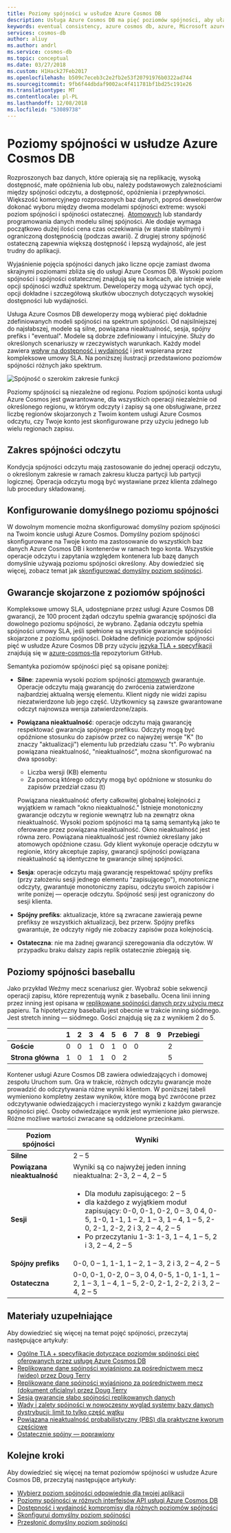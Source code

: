 ```yaml
---
title: Poziomy spójności w usłudze Azure Cosmos DB
description: Usługa Azure Cosmos DB ma pięć poziomów spójności, aby ułatwić równoważenie ostatecznej spójnością, dostępnością i opóźnieniem wad i zalet.
keywords: eventual consistency, azure cosmos db, azure, Microsoft azure
services: cosmos-db
author: aliuy
ms.author: andrl
ms.service: cosmos-db
ms.topic: conceptual
ms.date: 03/27/2018
ms.custom: H1Hack27Feb2017
ms.openlocfilehash: b509c7eceb3c2e2fb2e53f20791976b0322ad744
ms.sourcegitcommit: 9fb6f44dbdaf9002ac4f411781bf1bd25c191e26
ms.translationtype: MT
ms.contentlocale: pl-PL
ms.lasthandoff: 12/08/2018
ms.locfileid: "53089738"
---
```

# <a name="consistency-levels-in-azure-cosmos-db"></a>Poziomy spójności w usłudze Azure Cosmos DB

Rozproszonych baz danych, które opierają się na replikację, wysoką dostępność, małe opóźnienia lub obu, należy podstawowych zależnościami między spójności odczytu, a dostępność, opóźnienia i przepływności. Większość komercyjnego rozproszonych baz danych, poproś deweloperów dokonać wyboru między dwoma modelami spójności extreme: wysoki poziom spójności i spójności ostatecznej.  [Atomowych](https://cs.brown.edu/~mph/HerlihyW90/p463-herlihy.pdf) lub standardy programowania danych modelu silnej spójności. Ale dodaje wymaga początkowo dużej ilości cena czas oczekiwania (w stanie stabilnym) i ograniczoną dostępnością (podczas awarii). Z drugiej strony spójność ostateczną zapewnia większą dostępność i lepszą wydajność, ale jest trudny do aplikacji. 

Wyjaśnienie pojęcia spójności danych jako liczne opcje zamiast dwoma skrajnymi poziomami zbliża się do usługi Azure Cosmos DB. Wysoki poziom spójności i spójności ostatecznej znajdują się na końcach, ale istnieje wiele opcji spójności wzdłuż spektrum. Deweloperzy mogą używać tych opcji, opcji dokładne i szczegółową skutków ubocznych dotyczących wysokiej dostępności lub wydajności. 

Usługa Azure Cosmos DB deweloperzy mogą wybierać pięć dokładnie zdefiniowanych modeli spójności na spektrum spójności. Od najsilniejszej do najsłabszej, modele są silne, powiązana nieaktualność, sesja, spójny prefiks i "eventual". Modele są dobrze zdefiniowany i intuicyjne. Służy do określonych scenariuszy w rzeczywistych warunkach. Każdy model zawiera [wpływ na dostępność i wydajność](consistency-levels-tradeoffs.md) i jest wspierana przez kompleksowe umowy SLA. Na poniższej ilustracji przedstawiono poziomów spójności różnych jako spektrum.

![Spójność o szerokim zakresie funkcji](./media/consistency-levels/five-consistency-levels.png)

Poziomy spójności są niezależne od regionu. Poziom spójności konta usługi Azure Cosmos jest gwarantowane, dla wszystkich operacji niezależnie od określonego regionu, w którym odczyty i zapisy są one obsługiwane, przez liczbę regionów skojarzonych z Twoim kontem usługi Azure Cosmos odczytu, czy Twoje konto jest skonfigurowane przy użyciu jednego lub wielu regionach zapisu.

## <a name="scope-of-the-read-consistency"></a>Zakres spójności odczytu

Kondycja spójności odczytu mają zastosowanie do jednej operacji odczytu, o określonym zakresie w ramach zakresu klucza partycji lub partycji logicznej. Operacja odczytu mogą być wystawiane przez klienta zdalnego lub procedury składowanej.

## <a name="configure-the-default-consistency-level"></a>Konfigurowanie domyślnego poziomu spójności

W dowolnym momencie można skonfigurować domyślny poziom spójności na Twoim koncie usługi Azure Cosmos. Domyślny poziom spójności skonfigurowane na Twoje konto ma zastosowanie do wszystkich baz danych Azure Cosmos DB i kontenerów w ramach tego konta. Wszystkie operacje odczytu i zapytania względem kontenera lub bazę danych domyślnie używają poziomu spójności określony. Aby dowiedzieć się więcej, zobacz temat jak [skonfigurować domyślny poziom spójności](how-to-manage-consistency.md#configure-the-default-consistency-level).

## <a name="guarantees-associated-with-consistency-levels"></a>Gwarancje skojarzone z poziomów spójności

Kompleksowe umowy SLA, udostępniane przez usługi Azure Cosmos DB gwarancji, że 100 procent żądań odczytu spełnia gwarancję spójności dla dowolnego poziomu spójności, że wybrano. Żądania odczytu spełnia spójności umowy SLA, jeśli spełnione są wszystkie gwarancje spójności skojarzone z poziomu spójności. Dokładne definicje poziomów spójności pięć w usłudze Azure Cosmos DB przy użyciu [języka TLA + specyfikacji](https://lamport.azurewebsites.net/tla/tla.html) znajdują się w [azure-cosmos-tla](https://github.com/Azure/azure-cosmos-tla) repozytorium GitHub. 

Semantyka poziomów spójności pięć są opisane poniżej:

- **Silne**: zapewnia wysoki poziom spójności [atomowych](https://aphyr.com/posts/313-strong-consistency-models) gwarantuje. Operacje odczytu mają gwarancję do zwrócenia zatwierdzone najbardziej aktualną wersję elementu. Klient nigdy nie widzi zapisu niezatwierdzone lub jego część. Użytkownicy są zawsze gwarantowane odczyt najnowsza wersja zatwierdzone/zapis.

- **Powiązana nieaktualność**: operacje odczytu mają gwarancję respektować gwarancja spójnego prefiksu. Odczyty mogą być opóźnione stosunku do zapisów przez co najwyżej wersje "K" (to znaczy "aktualizacji") elementu lub przedziału czasu "t". Po wybraniu powiązana nieaktualność, "nieaktualność", można skonfigurować na dwa sposoby: 

  * Liczba wersji (KB) elementu
  * Za pomocą którego odczyty mogą być opóźnione w stosunku do zapisów przedział czasu (t) 

  Powiązana nieaktualność oferty całkowitej globalnej kolejności z wyjątkiem w ramach "okno nieaktualność." Istnieje monotoniczny gwarancje odczytu w regionie wewnątrz lub na zewnątrz okna nieaktualność. Wysoki poziom spójności ma tą samą semantyką jako te oferowane przez powiązana nieaktualność. Okno nieaktualność jest równa zero. Powiązana nieaktualność jest również określany jako atomowych opóźnione czasu. Gdy klient wykonuje operacje odczytu w regionie, który akceptuje zapisy, gwarancji spójności powiązana nieaktualność są identyczne te gwarancje silnej spójności.

- **Sesja**: operacje odczytu mają gwarancję respektować spójny prefiks (przy założeniu sesji jednego elementu "zapisującego"), monotoniczne odczyty, gwarantuje monotoniczny zapisu, odczytu swoich zapisów i write poniżej — operacje odczytu. Spójność sesji jest ograniczony do sesji klienta.

- **Spójny prefiks**: aktualizacje, które są zwracane zawierają pewne prefiksy ze wszystkich aktualizacji, bez przerw. Spójny prefiks gwarantuje, że odczyty nigdy nie zobaczy zapisów poza kolejnością.

- **Ostateczna**: nie ma żadnej gwarancji szeregowania dla odczytów. W przypadku braku dalszy zapis replik ostatecznie zbiegają się.

## <a name="consistency-levels-explained-through-baseball"></a>Poziomy spójności baseballu

Jako przykład Weźmy mecz scenariusz gier. Wyobraź sobie sekwencji operacji zapisu, które reprezentują wynik z baseballu. Ocena linii inning przez inning jest opisana w [replikowane spójności danych przy użyciu mecz](https://www.microsoft.com/en-us/research/wp-content/uploads/2011/10/ConsistencyAndBaseballReport.pdf) papieru. Ta hipotetyczny baseballu jest obecnie w trakcie inning siódmego. Jest stretch inning — siódmego. Gości znajdują się za z wynikiem 2 do 5.

| | **1** | **2** | **3** | **4** | **5** | **6** | **7** | **8** | **9** | **Przebiegi** |
| - | - | - | - | - | - | - | - | - | - | - |
| **Goście** | 0 | 0 | 1 | 0 | 1 | 0 | 0 |  |  | 2 |
| **Strona główna** | 1 | 0 | 1 | 1 | 0 | 2 |  |  |  | 5 |

Kontener usługi Azure Cosmos DB zawiera odwiedzających i domowej zespołu Uruchom sum. Gra w trakcie, różnych odczytu gwarancje może prowadzić do odczytywania różne wyniki klientom. W poniższej tabeli wymieniono kompletny zestaw wyników, które mogą być zwrócone przez odczytywanie odwiedzających i macierzystego wyniki z każdym gwarancje spójności pięć. Osoby odwiedzające wynik jest wymienione jako pierwsze. Różne możliwe wartości zwracane są oddzielone przecinkami.

| **Poziom spójności** | **Wyniki** |
| - | - |
| **Silne** | 2 – 5 |
| **Powiązana nieaktualność** | Wyniki są co najwyżej jeden inning nieaktualna: 2-3, 2 – 4, 2 – 5 |
| **Sesji** | <ul><li>Dla modułu zapisującego: 2 – 5</li><li> dla każdego z wyjątkiem moduł zapisujący: 0-0, 0-1, 0-2, 0 – 3, 0 4, 0-5, 1-0, 1-1, 1 – 2, 1 – 3, 1 – 4, 1 – 5, 2-0, 2-1, 2-2, 2 i 3, 2 – 4, 2 – 5</li><li>Po przeczytaniu 1-3: 1-3, 1 – 4, 1 – 5, 2 i 3, 2 – 4, 2 – 5</li> |
| **Spójny prefiks** | 0-0, 0 – 1, 1-1, 1 – 2, 1 – 3, 2 i 3, 2 – 4, 2 – 5 |
| **Ostateczna** | 0-0, 0-1, 0-2, 0 – 3, 0 4, 0-5, 1-0, 1-1, 1 – 2, 1 – 3, 1 – 4, 1 – 5, 2-0, 2-1, 2-2, 2 i 3, 2 – 4, 2 – 5 |

## <a name="additional-reading"></a>Materiały uzupełniające

Aby dowiedzieć się więcej na temat pojęć spójności, przeczytaj następujące artykuły:

- [Ogólne TLA + specyfikacje dotyczące poziomów spójności pięć oferowanych przez usługę Azure Cosmos DB](https://github.com/Azure/azure-cosmos-tla)
- [Replikowane dane spójności wyjaśniono za pośrednictwem mecz (wideo) przez Doug Terry](https://www.youtube.com/watch?v=gluIh8zd26I)
- [Replikowane dane spójności wyjaśniono za pośrednictwem mecz (dokument oficjalny) przez Doug Terry](https://www.microsoft.com/en-us/research/publication/replicated-data-consistency-explained-through-baseball/?from=http%3A%2F%2Fresearch.microsoft.com%2Fpubs%2F157411%2Fconsistencyandbaseballreport.pdf)
- [Sesja gwarancje słabo spójności replikowanych danych](https://dl.acm.org/citation.cfm?id=383631)
- [Wady i zalety spójności w nowoczesny wygląd systemy bazy danych dystrybucji: limit to tylko część wątku](https://www.computer.org/web/csdl/index/-/csdl/mags/co/2012/02/mco2012020037-abs.html)
- [Powiązana nieaktualność probabilistyczny (PBS) dla praktyczne kworum częściowe](https://vldb.org/pvldb/vol5/p776_peterbailis_vldb2012.pdf)
- [Ostatecznie spójny — poprawiony](https://www.allthingsdistributed.com/2008/12/eventually_consistent.html)

## <a name="next-steps"></a>Kolejne kroki

Aby dowiedzieć się więcej na temat poziomów spójności w usłudze Azure Cosmos DB, przeczytaj następujące artykuły:

* [Wybierz poziom spójności odpowiednie dla twojej aplikacji](consistency-levels-choosing.md)
* [Poziomy spójności w różnych interfejsów API usługi Azure Cosmos DB](consistency-levels-across-apis.md)
* [Dostępność i wydajność kompromisy dla różnych poziomów spójności](consistency-levels-tradeoffs.md)
* [Skonfiguruj domyślny poziom spójności](how-to-manage-consistency.md#configure-the-default-consistency-level)
* [Przesłonić domyślny poziom spójności](how-to-manage-consistency.md#override-the-default-consistency-level)


